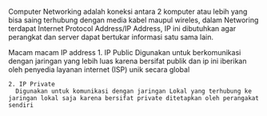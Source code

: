 Computer Networking adalah koneksi antara 2 komputer atau lebih yang bisa saing terhubung dengan media kabel maupul wireles, dalam Networing terdapat Internet Protocol Address/IP Address, IP ini dibutuhkan agar perangkat dan server dapat bertukar informasi satu sama lain.

 Macam macam IP address
    1. IP Public
      Digunakan untuk berkomunikasi dengan jaringan yang lebih luas karena bersifat publik dan ip ini iberikan oleh penyedia layanan internet (ISP) unik secara global
      
    2. IP Private
      Digunakan untuk komunikasi dengan jaringan Lokal yang terhubung ke jaringan lokal saja karena bersifat private ditetapkan oleh perangakat sendiri 
      
      
